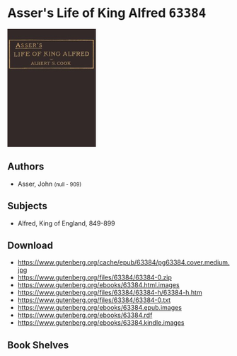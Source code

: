 # Asser's Life of King Alfred <kbd>63384</kbd>

![](./cover.medium.jpg "")

## Authors


 - Asser, John <small>(null - 909)</small>

## Subjects


 - Alfred, King of England, 849-899

## Download


 - https://www.gutenberg.org/cache/epub/63384/pg63384.cover.medium.jpg
 - https://www.gutenberg.org/files/63384/63384-0.zip
 - https://www.gutenberg.org/ebooks/63384.html.images
 - https://www.gutenberg.org/files/63384/63384-h/63384-h.htm
 - https://www.gutenberg.org/files/63384/63384-0.txt
 - https://www.gutenberg.org/ebooks/63384.epub.images
 - https://www.gutenberg.org/ebooks/63384.rdf
 - https://www.gutenberg.org/ebooks/63384.kindle.images

## Book Shelves


